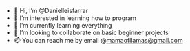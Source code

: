 - 👋 Hi, I’m @Danielleisfarrar
- 👀 I’m interested in learning how to program 
- 🌱 I’m currently learning everything
- 💞️ I’m looking to collaborate on basic beginner projects
- 📫 You can reach me by email @mamaofllamas@gmail.com

<!---
Danielleisfarrar/Danielleisfarrar is a ✨ special ✨ repository because its `README.md` (this file) appears on your GitHub profile.
You can click the Preview link to take a look at your changes.
--->
